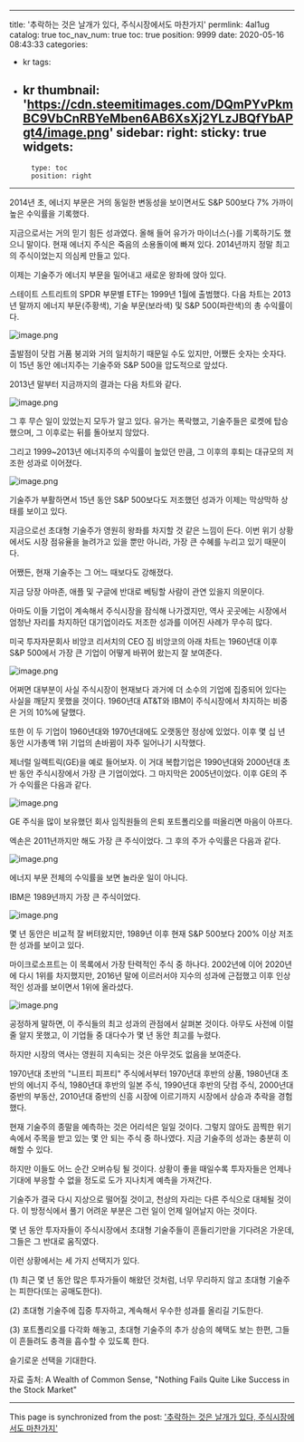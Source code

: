 
---
title: '추락하는 것은 날개가 있다, 주식시장에서도 마찬가지'
permlink: 4al1ug
catalog: true
toc_nav_num: true
toc: true
position: 9999
date: 2020-05-16 08:43:33
categories:
- kr
tags:
- kr
thumbnail: 'https://cdn.steemitimages.com/DQmPYvPkmBC9VbCnRBYeMben6AB6XsXj2YLzJBQfYbAPgt4/image.png'
sidebar:
    right:
        sticky: true
widgets:
    -
        type: toc
        position: right
---


2014년 초, 에너지 부문은 거의 동일한 변동성을 보이면서도 S&P 500보다 7% 가까이 높은 수익률을 기록했다.


지금으로서는 거의 믿기 힘든 성과였다. 올해 들어 유가가 마이너스(-)를 기록하기도 했으니 말이다. 현재 에너지 주식은 죽음의 소용돌이에 빠져 있다. 2014년까지 정말 최고의 주식이었는지 의심케 만들고 있다.


이제는 기술주가 에너지 부문을 밀어내고 새로운 왕좌에 앉아 있다.


스테이트 스트리트의 SPDR 부문별 ETF는 1999년 1월에 출범했다. 다음 차트는 2013년 말까지 에너지 부문(주황색), 기술 부문(보라색) 및 S&P 500(파란색)의 총 수익률이다.



![image.png](https://cdn.steemitimages.com/DQmPYvPkmBC9VbCnRBYeMben6AB6XsXj2YLzJBQfYbAPgt4/image.png)



출발점이 닷컴 거품 붕괴와 거의 일치하기 때문일 수도 있지만, 어쨌든 숫자는 숫자다. 이 15년 동안 에너지주는 기술주와 S&P 500을 압도적으로 앞섰다.


2013년 말부터 지금까지의 결과는 다음 차트와 같다.



![image.png](https://cdn.steemitimages.com/DQmbLpAcq2512q3ojNHx3dFQjZutePT5haZiC79PTUJ4mjV/image.png)



그 후 무슨 일이 있었는지 모두가 알고 있다. 유가는 폭락했고, 기술주들은 로켓에 탑승했으며, 그 이후로는 뒤를 돌아보지 않았다.


그리고 1999~2013년 에너지주의 수익률이 높았던 만큼, 그 이후의 후퇴는 대규모의 저조한 성과로 이어졌다.



![image.png](https://cdn.steemitimages.com/DQmS6kuqYUaHp7R5TDPGxSbbJooJFfERnLwUSzzkCyTkntx/image.png)



기술주가 부활하면서 15년 동안 S&P 500보다도 저조했던 성과가 이제는 막상막하 상태를 보이고 있다.


지금으로선 초대형 기술주가 영원히 왕좌를 차지할 것 같은 느낌이 든다. 이번 위기 상황에서도 시장 점유율을 늘려가고 있을 뿐만 아니라, 가장 큰 수혜를 누리고 있기 때문이다.


어쨌든, 현재 기술주는 그 어느 때보다도 강해졌다.


지금 당장 아마존, 애플 및 구글에 반대로 베팅할 사람이 관연 있을지 의문이다.


아마도 이들 기업이 계속해서 주식시장을 잠식해 나가겠지만, 역사 곳곳에는 시장에서 엄청난 자리를 차지하던 대기업이라도 저조한 성과를 이어진 사례가 무수히 많다.


미국 투자자문회사 비앙코 리서치의 CEO 짐 비앙코의 아래 차트는 1960년대 이후 S&P 500에서 가장 큰 기업이 어떻게 바뀌어 왔는지 잘 보여준다.



![image.png](https://cdn.steemitimages.com/DQmWej5ZxybCethC8p71ZrNhB9jR7eWGSxCiivJEQotSHK6/image.png)



어쩌면 대부분이 사실 주식시장이 현재보다 과거에 더 소수의 기업에 집중되어 있다는 사실을 깨닫지 못했을 것이다. 1960년대 AT&T와 IBM이 주식시장에서 차지하는 비중은 거의 10%에 달했다.


또한 이 두 기업이 1960년대와 1970년대에도 오랫동안 정상에 있었다. 이후 몇 십 년 동안 시가총액 1위 기업의 손바뀜이 자주 일어나기 시작했다.


제너럴 일렉트릭(GE)을 예로 들어보자. 이 거대 복합기업은 1990년대와 2000년대 초반 동안 주식시장에서 가장 큰 기업이었다. 그 마지막은 2005년이었다. 이후 GE의 주가 수익률은 다음과 같다.



![image.png](https://cdn.steemitimages.com/DQmSqh7WAGWusP2dMhWYjCsrkp3CCU5cydjSGS3xVGwa25s/image.png)



GE 주식을 많이 보유했던 회사 임직원들의 은퇴 포트폴리오를 떠올리면 마음이 아프다.


엑손은 2011년까지만 해도 가장 큰 주식이었다. 그 후의 주가 수익률은 다음과 같다.



![image.png](https://cdn.steemitimages.com/DQmXmG3nM6vL3Bp7nAVKvwxcogmR9P2c5pSoJcXXBjEzDBR/image.png)



에너지 부문 전체의 수익률을 보면 놀라운 일이 아니다.


IBM은 1989년까지 가장 큰 주식이었다.



![image.png](https://cdn.steemitimages.com/DQmNNKik6Jn8dbuGwvXyYwB1H7EQsWzQ8bodmh9gSi5vYcU/image.png)



몇 년 동안은 비교적 잘 버텨왔지만, 1989년 이후 현재 S&P 500보다 200% 이상 저조한 성과를 보이고 있다.


마이크로소프트는 이 목록에서 가장 탄력적인 주식 중 하나다. 2002년에 이어 2020년에 다시 1위를 차지했지만, 2016년 말에 이르러서야 지수의 성과에 근접했고 이후 인상적인 성과를 보이면서 1위에 올라섰다.



![image.png](https://cdn.steemitimages.com/DQmVwN9j2Da2QjTEqE6eM1RnmSbmELeWcGgdtrKfgkuysJG/image.png)



공정하게 말하면, 이 주식들의 최고 성과의 관점에서 살펴본 것이다. 아무도 사전에 이럴 줄 알지 못했고, 이 기업들 중 대다수가 몇 년 동안 최고를 누렸다.


하지만 시장의 역사는 영원히 지속되는 것은 아무것도 없음을 보여준다.


1970년대 초반의 "니프티 피프티" 주식에서부터 1970년대 후반의 상품, 1980년대 초반의 에너지 주식, 1980년대 후반의 일본 주식, 1990년대 후반의 닷컴 주식, 2000년대 중반의 부동산, 2010년대 중반의 신흥 시장에 이르기까지 시장에서 상승과 추락을 경험했다.


현재 기술주의 종말을 예측하는 것은 어리석은 일일 것이다. 그렇지 않아도 끔찍한 위기 속에서 주목을 받고 있는 몇 안 되는 주식 중 하나였다. 지금 기술주의 성과는 충분히 이해할 수 있다.


하지만 이들도 어느 순간 오버슈팅 될 것이다. 상황이 좋을 때일수록 투자자들은 언제나 기대에 부응할 수 없을 정도로 도가 지나치게 예측을 가져간다.


기술주가 결국 다시 지상으로 떨어질 것이고, 천상의 자리는 다른 주식으로 대체될 것이다. 이 방정식에서 풀기 어려운 부분은 그런 일이 언제 일어날지 아는 것이다.


몇 년 동안 투자자들이 주식시장에서 초대형 기술주들이 흔들리기만을 기다려온 가운데, 그들은 그 반대로 움직였다.


이런 상황에서는 세 가지 선택지가 있다.


(1) 최근 몇 년 동안 많은 투자가들이 해왔던 것처럼, 너무 무리하지 않고 초대형 기술주는 피한다(또는 공매도한다).


(2) 초대형 기술주에 집중 투자하고, 계속해서 우수한 성과를 올리길 기도한다.


(3) 포트폴리오를 다각화 해놓고, 초대형 기술주의 추가 상승의 혜택도 보는 한편, 그들이 흔들려도 충격을 흡수할 수 있도록 한다.


슬기로운 선택을 기대한다.


자료 출처: A Wealth of Common Sense, "Nothing Fails Quite Like Success in the Stock Market"

- - -

This page is synchronized from the post: ['추락하는 것은 날개가 있다, 주식시장에서도 마찬가지'](https://steemit.com/@pius.pius/4al1ug)
